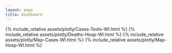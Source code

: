 ```yaml
---
layout: page
title: Dashboard
---
```

{% include_relative assets/plotly/Cases-Tests-WI.html %}
{% include_relative assets/plotly/Deaths-Hosp-WI.html %}
{% include_relative assets/plotly/Map-Cases-WI.html %}
{% include_relative assets/plotly/Map-Hosp-WI.html %}
